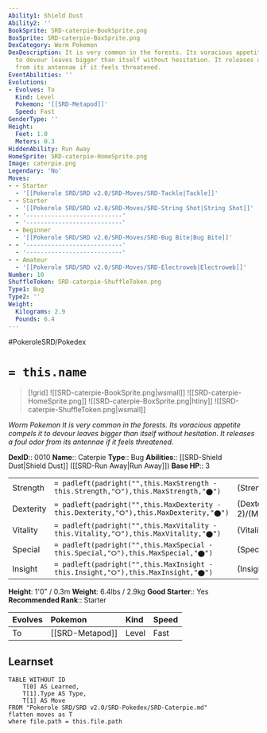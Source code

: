 ```yaml
---
Ability1: Shield Dust
Ability2: ''
BookSprite: SRD-caterpie-BookSprite.png
BoxSprite: SRD-caterpie-BoxSprite.png
DexCategory: Worm Pokemon
DexDescription: It is very common in the forests. Its voracious appetite compels it
  to devour leaves bigger than itself without hesitation. It releases a foul odor
  from its antennae if it feels threatened.
EventAbilities: ''
Evolutions:
- Evolves: To
  Kind: Level
  Pokemon: '[[SRD-Metapod]]'
  Speed: Fast
GenderType: ''
Height:
  Feet: 1.0
  Meters: 0.3
HiddenAbility: Run Away
HomeSprite: SRD-caterpie-HomeSprite.png
Image: caterpie.png
Legendary: 'No'
Moves:
- - Starter
  - '[[Pokerole SRD/SRD v2.0/SRD-Moves/SRD-Tackle|Tackle]]'
- - Starter
  - '[[Pokerole SRD/SRD v2.0/SRD-Moves/SRD-String Shot|String Shot]]'
- - '---------------------------'
  - '---------------------------'
- - Beginner
  - '[[Pokerole SRD/SRD v2.0/SRD-Moves/SRD-Bug Bite|Bug Bite]]'
- - '---------------------------'
  - '---------------------------'
- - Amateur
  - '[[Pokerole SRD/SRD v2.0/SRD-Moves/SRD-Electroweb|Electroweb]]'
Number: 10
ShuffleToken: SRD-caterpie-ShuffleToken.png
Type1: Bug
Type2: ''
Weight:
  Kilograms: 2.9
  Pounds: 6.4
---
```


#PokeroleSRD/Pokedex

# `= this.name`

> [!grid]
> ![[SRD-caterpie-BookSprite.png|wsmall]]
> ![[SRD-caterpie-HomeSprite.png]]
> ![[SRD-caterpie-BoxSprite.png|htiny]]
> ![[SRD-caterpie-ShuffleToken.png|wsmall]]


*Worm Pokemon*
*It is very common in the forests. Its voracious appetite compels it to devour leaves bigger than itself without hesitation. It releases a foul odor from its antennae if it feels threatened.*

**DexID**:: 0010
**Name**:: Caterpie
**Type**:: Bug
**Abilities**:: [[SRD-Shield Dust|Shield Dust]] ([[SRD-Run Away|Run Away]])
**Base HP**:: 3

|           |                                                                                        |                                          |
| --------- | -------------------------------------------------------------------------------------- | ---------------------------------------- |
| Strength  | `= padleft(padright("",this.MaxStrength - this.Strength,"⭘"),this.MaxStrength,"⬤")`    | (Strength::1)/(MaxStrength::3)   |
| Dexterity | `= padleft(padright("",this.MaxDexterity - this.Dexterity,"⭘"),this.MaxDexterity,"⬤")` | (Dexterity:: 2)/(MaxDexterity::4) |
| Vitality  | `= padleft(padright("",this.MaxVitality - this.Vitality,"⭘"),this.MaxVitality,"⬤")`    | (Vitality::1)/(MaxVitality::3)   |
| Special   | `= padleft(padright("",this.MaxSpecial - this.Special,"⭘"),this.MaxSpecial,"⬤")`       | (Special::1)/(MaxSpecial::3)     |
| Insight   | `= padleft(padright("",this.MaxInsight - this.Insight,"⭘"),this.MaxInsight,"⬤")`       | (Insight::1)/(MaxInsight::3)     |

**Height**: 1'0" / 0.3m
**Weight**: 6.4lbs / 2.9kg
**Good Starter**:: Yes
**Recommended Rank**:: Starter

| Evolves   | Pokemon         | Kind   | Speed   |
|:----------|:----------------|:-------|:--------|
| To        | [[SRD-Metapod]] | Level  | Fast    |

## Learnset

```dataview
TABLE WITHOUT ID
    T[0] AS Learned,
    T[1].Type AS Type,
    T[1] AS Move
FROM "Pokerole SRD/SRD v2.0/SRD-Pokedex/SRD-Caterpie.md"
flatten moves as T
where file.path = this.file.path
```
